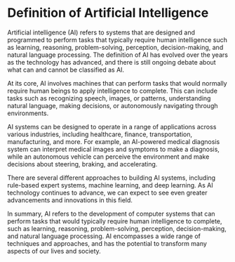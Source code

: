 Definition of Artificial Intelligence
==================================================================================

Artificial intelligence (AI) refers to systems that are designed and programmed to perform tasks that typically require human intelligence such as learning, reasoning, problem-solving, perception, decision-making, and natural language processing. The definition of AI has evolved over the years as the technology has advanced, and there is still ongoing debate about what can and cannot be classified as AI.

At its core, AI involves machines that can perform tasks that would normally require human beings to apply intelligence to complete. This can include tasks such as recognizing speech, images, or patterns, understanding natural language, making decisions, or autonomously navigating through environments.

AI systems can be designed to operate in a range of applications across various industries, including healthcare, finance, transportation, manufacturing, and more. For example, an AI-powered medical diagnosis system can interpret medical images and symptoms to make a diagnosis, while an autonomous vehicle can perceive the environment and make decisions about steering, braking, and accelerating.

There are several different approaches to building AI systems, including rule-based expert systems, machine learning, and deep learning. As AI technology continues to advance, we can expect to see even greater advancements and innovations in this field.

In summary, AI refers to the development of computer systems that can perform tasks that would typically require human intelligence to complete, such as learning, reasoning, problem-solving, perception, decision-making, and natural language processing. AI encompasses a wide range of techniques and approaches, and has the potential to transform many aspects of our lives and society.
